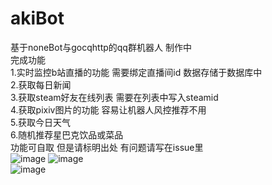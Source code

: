 # akiBot  
基于noneBot与gocqhttp的qq群机器人 制作中  
完成功能  
1.实时监控b站直播的功能 需要绑定直播间id 数据存储于数据库中    
2.获取每日新闻  
3.获取steam好友在线列表 需要在列表中写入steamid  
4.获取pixiv图片的功能 容易让机器人风控推荐不用  
5.获取今日天气  
6.随机推荐星巴克饮品或菜品  
功能可自取 但是请标明出处 有问题请写在issue里  
![image](https://github.com/3Asterism/akiBot/assets/72266886/c5370f92-5469-46ef-9d9b-82c39d8c0a34)
![image](https://github.com/3Asterism/akiBot/assets/72266886/a23247fe-9df2-4ed6-b1a3-c0fce1afd8ca)  
![image](https://github.com/3Asterism/akiBot/assets/72266886/777e8ac0-09da-4636-b30d-2e21e8a7c181)  


